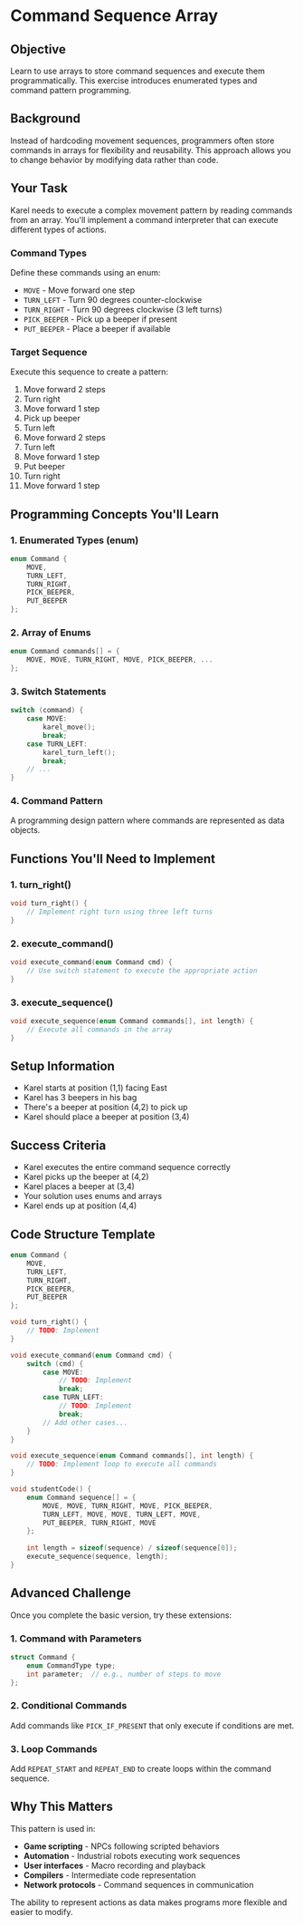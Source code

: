 # Command Sequence Array

## Objective
Learn to use arrays to store command sequences and execute them programmatically. This exercise introduces enumerated types and command pattern programming.

## Background
Instead of hardcoding movement sequences, programmers often store commands in arrays for flexibility and reusability. This approach allows you to change behavior by modifying data rather than code.

## Your Task
Karel needs to execute a complex movement pattern by reading commands from an array. You'll implement a command interpreter that can execute different types of actions.

### Command Types
Define these commands using an enum:
- `MOVE` - Move forward one step
- `TURN_LEFT` - Turn 90 degrees counter-clockwise
- `TURN_RIGHT` - Turn 90 degrees clockwise (3 left turns)
- `PICK_BEEPER` - Pick up a beeper if present
- `PUT_BEEPER` - Place a beeper if available

### Target Sequence
Execute this sequence to create a pattern:
1. Move forward 2 steps
2. Turn right
3. Move forward 1 step
4. Pick up beeper
5. Turn left
6. Move forward 2 steps
7. Turn left
8. Move forward 1 step
9. Put beeper
10. Turn right
11. Move forward 1 step

## Programming Concepts You'll Learn

### 1. Enumerated Types (enum)
```c
enum Command {
    MOVE,
    TURN_LEFT,
    TURN_RIGHT,
    PICK_BEEPER,
    PUT_BEEPER
};
```

### 2. Array of Enums
```c
enum Command commands[] = {
    MOVE, MOVE, TURN_RIGHT, MOVE, PICK_BEEPER, ...
};
```

### 3. Switch Statements
```c
switch (command) {
    case MOVE:
        karel_move();
        break;
    case TURN_LEFT:
        karel_turn_left();
        break;
    // ...
}
```

### 4. Command Pattern
A programming design pattern where commands are represented as data objects.

## Functions You'll Need to Implement

### 1. turn_right()
```c
void turn_right() {
    // Implement right turn using three left turns
}
```

### 2. execute_command()
```c
void execute_command(enum Command cmd) {
    // Use switch statement to execute the appropriate action
}
```

### 3. execute_sequence()
```c
void execute_sequence(enum Command commands[], int length) {
    // Execute all commands in the array
}
```

## Setup Information
- Karel starts at position (1,1) facing East
- Karel has 3 beepers in his bag
- There's a beeper at position (4,2) to pick up
- Karel should place a beeper at position (3,4)

## Success Criteria
- Karel executes the entire command sequence correctly
- Karel picks up the beeper at (4,2)
- Karel places a beeper at (3,4)
- Your solution uses enums and arrays
- Karel ends up at position (4,4)

## Code Structure Template
```c
enum Command {
    MOVE,
    TURN_LEFT,
    TURN_RIGHT,
    PICK_BEEPER,
    PUT_BEEPER
};

void turn_right() {
    // TODO: Implement
}

void execute_command(enum Command cmd) {
    switch (cmd) {
        case MOVE:
            // TODO: Implement
            break;
        case TURN_LEFT:
            // TODO: Implement
            break;
        // Add other cases...
    }
}

void execute_sequence(enum Command commands[], int length) {
    // TODO: Implement loop to execute all commands
}

void studentCode() {
    enum Command sequence[] = {
        MOVE, MOVE, TURN_RIGHT, MOVE, PICK_BEEPER,
        TURN_LEFT, MOVE, MOVE, TURN_LEFT, MOVE,
        PUT_BEEPER, TURN_RIGHT, MOVE
    };
    
    int length = sizeof(sequence) / sizeof(sequence[0]);
    execute_sequence(sequence, length);
}
```

## Advanced Challenge
Once you complete the basic version, try these extensions:

### 1. Command with Parameters
```c
struct Command {
    enum CommandType type;
    int parameter;  // e.g., number of steps to move
};
```

### 2. Conditional Commands
Add commands like `PICK_IF_PRESENT` that only execute if conditions are met.

### 3. Loop Commands
Add `REPEAT_START` and `REPEAT_END` to create loops within the command sequence.

## Why This Matters
This pattern is used in:
- **Game scripting** - NPCs following scripted behaviors
- **Automation** - Industrial robots executing work sequences
- **User interfaces** - Macro recording and playback
- **Compilers** - Intermediate code representation
- **Network protocols** - Command sequences in communication

The ability to represent actions as data makes programs more flexible and easier to modify.
